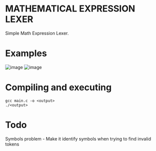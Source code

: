 # MATHEMATICAL EXPRESSION LEXER
Simple Math Expression Lexer.

# Examples
![image](https://user-images.githubusercontent.com/54384337/116956024-d32de800-ac59-11eb-8357-0aee514ea256.png)
![image](https://user-images.githubusercontent.com/54384337/116955962-a548a380-ac59-11eb-97e8-63d6ddc203e5.png)

# Compiling and executing
```
gcc main.c -o <output>
./<output>
```

# Todo
Symbols problem - Make it identify symbols when trying to find invalid tokens
